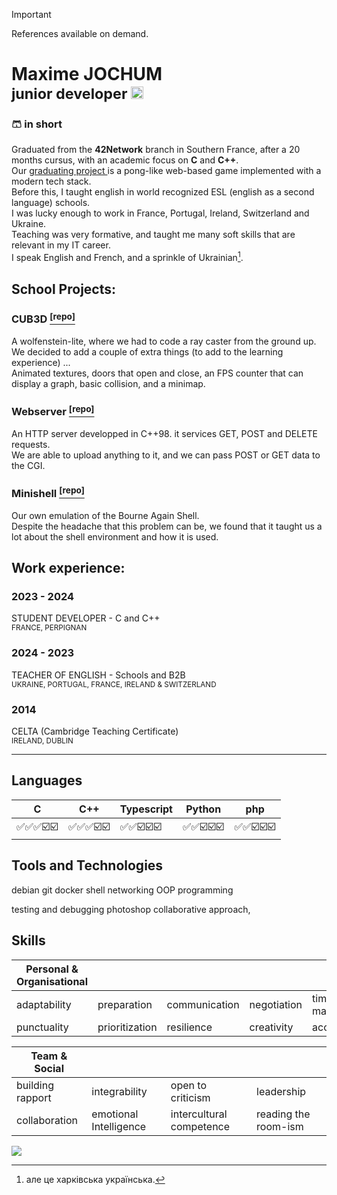 > [!IMPORTANT]
> References available on demand.

# Maxime JOCHUM <br /><sup>junior developer <a href="https://www.linkedin.com/in/maxime-jochum/"> <img src="https://i.imgur.com/noEWd53.png" height="20px"/></sup></a>

### 🩳 in short 
Graduated from the **42Network** branch in Southern France, after a 20 months cursus, with an academic focus on **C** and **C++**.
<br/>Our [graduating project ](#soon)is a pong-like web-based game implemented with a modern tech stack.
<br/>Before this, I taught english in world recognized ESL (english as a second language) schools.
<br/>I was lucky enough to work in France, Portugal, Ireland, Switzerland and Ukraine.
<br/>Teaching was very formative, and taught me many soft skills that are relevant in my IT career.
<br />I speak English and French, and a sprinkle of Ukrainian[^1].

## School Projects:
### CUB3D [<sup>[repo]</sup>](https://github.com/Moustachestache/cub3d)
A wolfenstein-lite, where we had to code a ray caster from the ground up.
<br />We decided to add a couple of extra things (to add to the learning experience) ...
<br />Animated textures, doors that open and close, an FPS counter that can display a graph, basic collision, and a minimap.

### Webserver [<sup>[repo]</sup>](https://github.com/Moustachestache/webserv)
An HTTP server developped in C++98. it services GET, POST and DELETE requests.
<br />We are able to upload anything to it, and we can pass POST or GET data to the CGI.

### Minishell [<sup>[repo]</sup>](https://github.com/Moustachestache/42minishell)
Our own emulation of the Bourne Again Shell.
<br />Despite the headache that this problem can be, we found that it taught us a lot about the shell environment and how it is used.

## Work experience:
### 2023 - 2024
STUDENT DEVELOPER - C and C++
<br/><sup>FRANCE, PERPIGNAN</sup>

### 2024 - 2023
TEACHER OF ENGLISH - Schools and B2B
<br/><sup>UKRAINE, PORTUGAL, FRANCE, IRELAND & SWITZERLAND</sup>

### 2014
CELTA (Cambridge Teaching Certificate)
<br/><sup>IRELAND, DUBLIN</sup>

------------------------------------------------------------------
## Languages
| C | C++ | Typescript | Python | php |
| ---      | ---       |---       |---       | --- |
|✅✅✅☑️☑️|✅✅✅☑️☑️|✅✅☑️☑️☑️|✅✅☑️☑️☑️|✅✅☑️☑️☑️


## Tools and Technologies

debian       git       docker       shell       networking       OOP programming

testing and debugging       photoshop       collaborative approach, 


## Skills
| Personal & Organisational | | | | |
| ---   | ---   | ---   | ---   | ---   |
|adaptability|preparation|communication|negotiation|time management|
|punctuality|prioritization|resilience|creativity|accountability|

| Team & Social | | | |
| ---   | ---   | ---   | ---   |
|building rapport|integrability|open to criticism|leadership|
|collaboration|emotional Intelligence|intercultural competence|reading the room-ism|

<img src="https://imgs.xkcd.com/comics/code_lifespan.png"/>
       
[^1]: але це харківська українська.
<!--
Ozymandias
I met a traveller from an antique land
Who said: "Two vast and trunkless legs of stone
Stand in the desert. Near them, on the sand,
Half sunk, a shattered visage lies, whose frown,

And wrinkled lip, and sneer of cold command,
Tell that its sculptor well those passions read,
Which yet survive, stamped on these lifeless things,
The hand that mocked them and the heart that fed,

And on the pedestal these words appear:
'My name is Ozymandias, king of kings:
Look on my works, Ye Mighty, and despair!'

Nothing beside remains. Round the decay
Of that colossal wreck, boundless and bare,
The lone and level sands stretch far away."
-->
